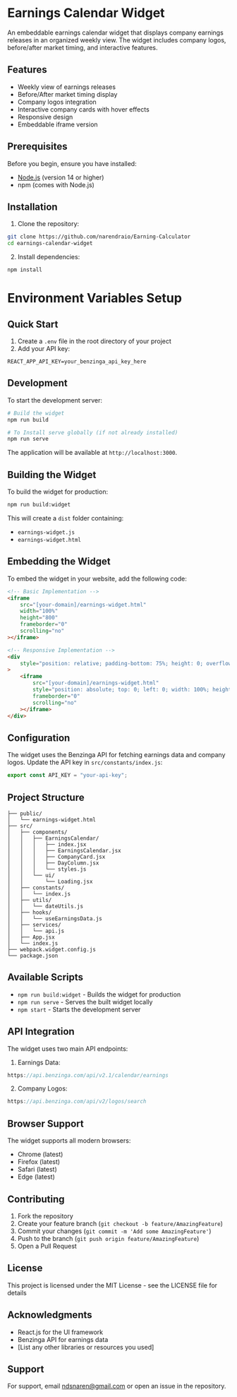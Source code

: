 # Earnings Calendar Widget

An embeddable earnings calendar widget that displays company earnings releases in an organized weekly view. The widget includes company logos, before/after market timing, and interactive features.

## Features

-   Weekly view of earnings releases
-   Before/After market timing display
-   Company logos integration
-   Interactive company cards with hover effects
-   Responsive design
-   Embeddable iframe version

## Prerequisites

Before you begin, ensure you have installed:

-   [Node.js](https://nodejs.org/) (version 14 or higher)
-   npm (comes with Node.js)

## Installation

1. Clone the repository:

```bash
git clone https://github.com/narendraio/Earning-Calculator
cd earnings-calendar-widget
```

2. Install dependencies:

```bash
npm install
```

# Environment Variables Setup

## Quick Start

1. Create a `.env` file in the root directory of your project
2. Add your API key:

```
REACT_APP_API_KEY=your_benzinga_api_key_here
```

## Development

To start the development server:

```bash
# Build the widget
npm run build

# To Install serve globally (if not already installed)
npm run serve
```

The application will be available at `http://localhost:3000`.

## Building the Widget

To build the widget for production:

```bash
npm run build:widget
```

This will create a `dist` folder containing:

-   `earnings-widget.js`
-   `earnings-widget.html`

## Embedding the Widget

To embed the widget in your website, add the following code:

```html
<!-- Basic Implementation -->
<iframe
    src="[your-domain]/earnings-widget.html"
    width="100%"
    height="800"
    frameborder="0"
    scrolling="no"
></iframe>

<!-- Responsive Implementation -->
<div
    style="position: relative; padding-bottom: 75%; height: 0; overflow: hidden;"
>
    <iframe
        src="[your-domain]/earnings-widget.html"
        style="position: absolute; top: 0; left: 0; width: 100%; height: 100%; border: none;"
        frameborder="0"
        scrolling="no"
    ></iframe>
</div>
```

## Configuration

The widget uses the Benzinga API for fetching earnings data and company logos. Update the API key in `src/constants/index.js`:

```javascript
export const API_KEY = "your-api-key";
```

## Project Structure

```
├── public/
│   └── earnings-widget.html
├── src/
│   ├── components/
│   │   ├── EarningsCalendar/
│   │   │   ├── index.jsx
│   │   │   ├── EarningsCalendar.jsx
│   │   │   ├── CompanyCard.jsx
│   │   │   ├── DayColumn.jsx
│   │   │   └── styles.js
│   │   └── ui/
│   │       └── Loading.jsx
│   ├── constants/
│   │   └── index.js
│   ├── utils/
│   │   └── dateUtils.js
│   ├── hooks/
│   │   └── useEarningsData.js
│   ├── services/
│   │   └── api.js
│   ├── App.jsx
│   └── index.js
├── webpack.widget.config.js
└── package.json
```

## Available Scripts

-   `npm run build:widget` - Builds the widget for production
-   `npm run serve` - Serves the built widget locally
-   `npm start` - Starts the development server

## API Integration

The widget uses two main API endpoints:

1. Earnings Data:

```javascript
https://api.benzinga.com/api/v2.1/calendar/earnings
```

2. Company Logos:

```javascript
https://api.benzinga.com/api/v2/logos/search
```

## Browser Support

The widget supports all modern browsers:

-   Chrome (latest)
-   Firefox (latest)
-   Safari (latest)
-   Edge (latest)

## Contributing

1. Fork the repository
2. Create your feature branch (`git checkout -b feature/AmazingFeature`)
3. Commit your changes (`git commit -m 'Add some AmazingFeature'`)
4. Push to the branch (`git push origin feature/AmazingFeature`)
5. Open a Pull Request

## License

This project is licensed under the MIT License - see the LICENSE file for details

## Acknowledgments

-   React.js for the UI framework
-   Benzinga API for earnings data
-   [List any other libraries or resources you used]

## Support

For support, email ndsnaren@gmail.com or open an issue in the repository.
